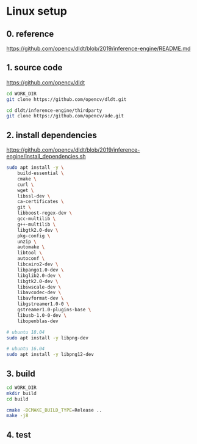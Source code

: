 # Linux setup

## 0. reference

https://github.com/opencv/dldt/blob/2019/inference-engine/README.md

## 1. source code

https://github.com/opencv/dldt

```bash
cd WORK_DIR
git clone https://github.com/opencv/dldt.git

cd dldt/inference-engine/thirdparty
git clone https://github.com/opencv/ade.git
```

## 2. install dependencies

https://github.com/opencv/dldt/blob/2019/inference-engine/install_dependencies.sh

```bash
sudo apt install -y \
    build-essential \
    cmake \
    curl \
    wget \
    libssl-dev \
    ca-certificates \
    git \
    libboost-regex-dev \
    gcc-multilib \
    g++-multilib \
    libgtk2.0-dev \
    pkg-config \
    unzip \
    automake \
    libtool \
    autoconf \
    libcairo2-dev \
    libpango1.0-dev \
    libglib2.0-dev \
    libgtk2.0-dev \
    libswscale-dev \
    libavcodec-dev \
    libavformat-dev \
    libgstreamer1.0-0 \
    gstreamer1.0-plugins-base \
    libusb-1.0-0-dev \
    libopenblas-dev

# ubuntu 18.04
sudo apt install -y libpng-dev

# ubuntu 16.04
sudo apt install -y libpng12-dev

```

## 3. build

```bash
cd WORK_DIR
mkdir build
cd build

cmake -DCMAKE_BUILD_TYPE=Release ..
make -j8
```

## 4. test


